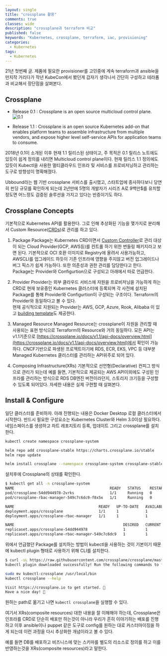 ```yaml
---
layout: single
title: "crossplane 활용"
comments: true
classes: wide
description: "crossplane과 terraform 비교"
published: false
keywords: "Kubernetes, crossplane, terraform, iac, provisioning"
categories:
  - Kubernetes
tags:
  - Kubernetes
---
```


21년 첫번째 글. 제품에 필요한 provisioner를 고민중에 계속 terraform과 ansible을 만지작 거리다가 작년 KubeCon에서 봤던게 갑자기 생각나서 간단히 구성하고 테라폼과 비교해서 장단점을 살펴본다.  

## Crossplane

- Release 0.1 : Crossplane is an open source multicloud control plane.  
  ![0.1](https://crossplane.io/docs/v0.1/media/arch.png)

- Release 1.1 : Crossplane is an open source Kubernetes add-on that enables platform teams to assemble infrastructure from multiple vendors, and expose higher level self-service APIs for application teams to consume.  

2018년 0.1이 소개된 이후 현재 1.1 릴리스된 상태이고, 주 목적은 0.1 릴리스 노트에도 있듯이 쉽게 정의를 내리면 Multicloud control plane이다. 현재 릴리스 1.1 정의에도 있듯이 Kubectl을 사용한 멀티클라우드 인프라 및 서비스를 프로비저닝하고 관리하는 도구로 방향성이 명확해졌다. 

Ubbound라는 웹 기반 crossplane 서비스를 출시했고, 스타트업에 종사하다보니 당연히 펀딩 규모를 확인하게 되는데 2년만에 5명의 개발자가 시리즈 A로 9백만$를 유치할 정도면 어느정도 검증된 솔루션을 가지고 있다는 반증이기도 하다.  

## Crossplane Concepts

기본적으로 Kubernetes API를 활용한다. 그로 인해 추상화된 기능을 몇가지로 분리해서 Custom Resource([CRDs](https://kubernetes.io/docs/concepts/extend-kubernetes/api-extension/custom-resources/))로 관리를 하고 있다.  

1. Package
  Package는 Kubernetes CRD이면서 [Custom Controller](https://kubernetes.io/docs/concepts/extend-kubernetes/api-extension/custom-resources/#custom-controllers)로 관리 대상이 되는 Cloud Provider(GCP, AWS등)를 컨트롤 하기 위한 번들링 패키지라고 보면 된다. 기본적으로 OCI 호환 이미지로 Registry에 올려서 사용가능하고, AWSCLI를 업그레이드 하듯이 기존 인프라에 영향을 주지않고 버전 업그레이드나 버그 픽스가 쉽게 가능하다. 또한 의존성과 권한 관리를 담당한다고 한다.  
  Package는 Provider와 Configurtion으로 구성되고 아래에서 따로 언급한다.  

2. Provider
  Provider는 외부 클라우드 서비스에 자원을 프로비저닝을 가능하게 하는 CRD로 현재 보유중인 Kubernetes 클러스터에 등록되며 각 사전에 설치된 Package를 통해 Provider와 Configurtion이 구성되는 구조이다. Terraform의 Provider와 동일하다고 볼 수 있다.  
  현재 공식적으로 지원되는 Provider는 AWS, GCP, Azure, Rook, Alibaba 이 있고 [building template](https://github.com/crossplane/provider-template)도 제공한다.

3. Managed Resource
  Managed Resource는 crossplane이 자원을 관리할 때 사용되는 표현 방식으로 Terraform의 Resource와 거의 동일하다. 모든 API는 v1.1기준으로 [https://crossplane.io/docs/v1.1/api-docs/overview.html](https://crossplane.io/docs/v1.1/api-docs/overview.html)에서 확인이 가능하다. CNCF기반으로 파생된 프로젝트이기에 RDS, ECR, EKS, VPC 등 대부분 Managed Kubernetes 클러스터를 관리하는 API위주로 되어 있다.

4. Composing Infrastructure(XRs)
  기본적으로 선언형(Declarative) 컨피그 방식으로 관리가 되는데 예를 들면, 기본적으로 제공되는 AWS API이외에도 구성된 인프라를 관리하는 방식으로 RDS DB엔진 버전이라던지, 스토리지 크기등을 구성할 수 있도록 되어있다. 자세한 내용은 실제 구현할 때 살펴본다.

## Install & Configure

일단 클러스터를 준비하자. 아래 진행되는 내용은 Docker Desktop 로컬 클러스터에서 시작한다. 반드시 필요한 구성요소는 Kubernetes Cluster와 Helm 3.0이상 필요하다. 네임스페이스를 생성하고 차트 레포지토리 등록, 업데이트 그리고 crossplane를 설치한다. 

```sh
kubectl create namespace crossplane-system

helm repo add crossplane-stable https://charts.crossplane.io/stable
helm repo update

helm install crossplane --namespace crossplane-system crossplane-stable/crossplane
```

설치후에 Crossplane의 상태를 확인한다.  

```sh
$ kubectl get all -n crossplane-system
NAME                                           READY   STATUS    RESTARTS   AGE
pod/crossplane-54dd944978-2vrks                1/1     Running   0          72s
pod/crossplane-rbac-manager-549c7c6dc9-f8x5x   1/1     Running   0          72s

NAME                                      READY   UP-TO-DATE   AVAILABLE   AGE
deployment.apps/crossplane                1/1     1            1           72s
deployment.apps/crossplane-rbac-manager   1/1     1            1           72s

NAME                                                 DESIRED   CURRENT   READY   AGE
replicaset.apps/crossplane-54dd944978                1         1         1       72s
replicaset.apps/crossplane-rbac-manager-549c7c6dc9   1         1         1       72s
```

위에서 언급했던 Package를 설치하는 방법이 kubectl을 사용하는 것이 기본이기 때문에 kubectl plugin 형태로 사용하기 위해 CLI를 설치한다.

```sh
$ curl -sL https://raw.githubusercontent.com/crossplane/crossplane/master/install.sh | sh
kubectl plugin downloaded successfully! Run the following commands to finish installing it:

sudo mv kubectl-crossplane /usr/local/bin
kubectl crossplane --help

Visit https://crossplane.io to get started. 🚀
Have a nice day! 👋

```

원하는 path로 옮기고 나면 `kubectl crossplane`을 실행할 수 있다.  

여기서 XRs(composite resources) 대한 내용을 잘 이해해야 하는데, Crossplane은 인프라를 CRD로 단순히 배포만 하는것이 아니라 우리가 흔히 이야기하는 배포를 진행하고 이후 ansible이나 puppet 같은 도구로 config를 원하는 대로 커스터마이징을 하게 되는데 이런 과정을 다시 추상화한 개념이라고 볼 수 있다.  

예를 들면 DB를 배포하고 비즈니스에 맞는 스키마를 별도의 리소스로 정의를 하고 이를 반영하는것을 XRs(composite resources)라고 말한다. 

### 

            


